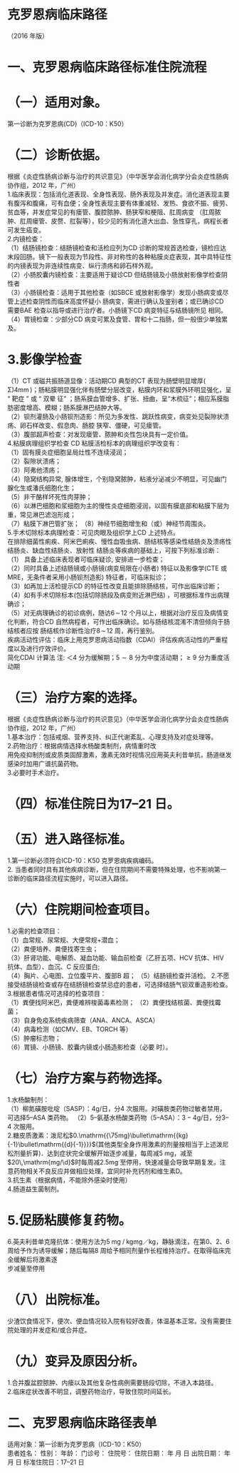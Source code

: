 # 克罗恩病临床路径  
（2016 年版）  
# 一、克罗恩病临床路径标准住院流程  
# （一）适用对象。  
第一诊断为克罗恩病(CD)（ICD-10：K50）  
# （二）诊断依据。  
根据《炎症性肠病诊断与治疗的共识意见》（中华医学会消化病学分会炎症性肠病协作组，2012 年，广州）  
1.临床表现：包括消化道表现、全身性表现、肠外表现及并发症。消化道表现主要有腹泻和腹痛，可有血便；全身性表现主要有体重减轻、发热、食欲不振、疲劳、贫血等，并发症常见的有瘘管、腹腔脓肿、肠狭窄和梗阻、肛周病变 （肛周脓肿、肛周瘘管、皮赘、肛裂等），较少见的有消化道大出血、急性穿孔，病程长者可发生癌变。  
2.内镜检查：  
（1）结肠镜检查：结肠镜检查和活检应列为CD 诊断的常规首选检查，镜检应达末段回肠。镜下一般表现为节段性、非对称性的各种粘膜炎症表现，其中具特征性的内镜表现为非连续性病变、纵行溃疡和卵石样外观。  
（2）小肠胶囊内镜检查：主要适用于疑诊CD 但结肠镜及小肠放射影像学检查阴性者  
（3）小肠镜检查：适用于其他检查（如SBCE 或放射影像学）发现小肠病变或尽管上述检查阴性而临床高度怀疑小 肠病变，需进行确认及鉴别者；或已确诊CD 需要BAE 检查以指导或进行治疗者。小肠镜下CD 病变特征与结肠镜所见 相同。  
（4）胃镜检查：少部分CD 病变可累及食管、胃和十二指肠，但一般很少单独累及。  
# 3.影像学检查  
（1）CT 或磁共振肠道显像：活动期CD 典型的CT 表现为肠壁明显增厚$(\,\mathrm{\Sigma})4\mathrm{mm}\,)$；肠粘膜明显强化伴有肠壁分层改变，粘膜内环和浆膜外环明显强化，呈 “ 靶症 ” 或 “ 双晕 征” ；肠系膜血管增多、扩张、扭曲，呈“木梳征”；相应系膜脂肪密度增高、模糊；肠系膜淋巴结肿大等。  
（2）钡剂灌肠及小肠钡剂造影：所见为多发性、跳跃性病变，病变处见裂隙状溃疡、卵石样改变、假息肉、肠腔 狭窄、僵硬，可见瘘管。  
（3）腹部超声检查：对发现瘘管、脓肿和炎性包块具有一定价值。  
4.粘膜病理组织学检查 CD 粘膜活检标本的病理组织学改变有：  
（1）固有膜炎症细胞呈局灶性不连续浸润；  
（2）裂隙状溃疡；  
（3）阿弗他溃疡；  
（4）隐窝结构异常, 腺体增生，个别隐窝脓肿，粘液分泌减少不明显，可见幽门腺化生或潘氏细胞化生；  
（5）非干酪样坏死性肉芽肿；  
（6）以淋巴细胞和浆细胞为主的慢性炎症细胞浸润，以固有膜底部和粘膜下层为重，常见淋巴滤泡形成；  
（7）粘膜下淋巴管扩张； （8）神经节细胞增生和（或）神经节周围炎。  
5.手术切除标本病理检查：可见肉眼及组织学上CD 上述特点。  
在排除细菌性痢疾、阿米巴痢疾、慢性血吸虫病、肠结核等感染性结肠炎及溃疡性结肠炎、缺血性结肠炎、放射性 结肠炎等疾病的基础上，可按下列标准诊断：  
（1） 具备上述临床表现者可临床疑诊, 安排进一步检查；  
（2）同时具备上述结肠镜或小肠镜(病变局限在小肠者) 特征以及影像学(CTE 或MRE，无条件者采用小肠钡剂造影) 特征者，可临床拟诊；  
（3）如再加上活检提示CD 的特征性改变且能排除肠结核，可作出临床诊断；  
（4）如有手术切除标本(包括切除肠段及病变附近淋巴结) ，可根据标准作出病理确诊；  
（5）对无病理确诊的初诊病例，随访$6\!\sim\!12$ 个月以上，根据对治疗反应及病情变化判断，符合CD 自然病程者，可作出临床确诊。如与肠结核混淆不清但倾向于肠结核者应按 肠结核作诊断性治疗$8\!\sim\!12$ 周，再行鉴别。  
疾病活动性评估：临床上用克罗恩病活动指数（CDAI）评估疾病活动性的严重程度以及进行疗效评价。  
简化CDAI 计算法 
注: ＜4 分为缓解期；$5{\sim}8$ 分为中度活动期；${\geqslant}9$ 分为重度活动期  
# （三）治疗方案的选择。  
根据《炎症性肠病诊断与治疗的共识意见》（中华医学会消化病学分会炎症性肠病协作组，2012 年，广州）  
1.基本治疗：包括戒烟、营养支持、纠正代谢紊乱、心理支持及对症处理等。  
2.药物治疗：根据病情选择水杨酸类制剂，病情重时改  
用免疫抑制剂或皮质类固醇激素，激素无效时视情况应用英夫利昔单抗，肠道继发感染时加用广谱抗菌药物。  
3.必要时手术治疗。  
# （四）标准住院日为17–21 日。  
# （五）进入路径标准。  
1.第一诊断必须符合ICD-10：K50 克罗恩病疾病编码。  
2. 当患者同时具有其他疾病诊断，但在住院期间不需要特殊处理，也不影响第一诊断的临床路径流程实施时，可以进入路径。  
# （六）住院期间检查项目。  
1.必需的检查项目：  
（1）血常规、尿常规、大便常规$+$潜血；  
（2）粪便培养、粪便找寄生虫；  
（3）肝肾功能、电解质、凝血功能、输血前检查（乙肝五项、HCV 抗体、HIV 抗体、血型）、血沉、C 反应蛋白;  
（4）胸片、心电图、立位腹平片、腹部B 超； （5）结肠镜检查并活检。 2.不愿接受结肠镜检查或存在结肠镜检查禁忌症的患者，可选择结肠气钡双重造影检查。  
3.根据患者情况可选择的检查项目：  
（1）粪便找阿米巴，粪便难辨梭菌毒素检测； （2）粪便找结核菌、粪便找霉菌；  
（3）自身免疫系统疾病筛查（ANA、ANCA、ASCA）  
（4）病毒检测（如CMV、EB、TORCH 等）  
（5）肿瘤标志物；  
（6）胃镜、小肠镜、胶囊内镜或小肠造影检查（必要 时）。  
# （七）治疗方案与药物选择。  
1.水杨酸制剂：  
（1）柳氮磺胺吡啶（SASP）：$4\mathrm{g}/$日，分4 次服用。对磺胺类药物过敏者禁用，可选择5–ASA 类药物。 （2）5–氨基水杨酸类药物（5–ASA）：$\mathrm{3-4g/}$日，分3–4 次服用。  
2.糖皮质激素：泼尼松$0.\mathrm{{\75mg}\bullet\mathrm{{kg}{-1}\bullet\mathrm{{d}{-1}}}}$(其他类型全身作用激素的剂量按相当于上述泼尼松剂量折算)．达到症状完全缓解开始逐步减量，每周减$5~\mathrm{{mg}}$，减至$20\,\mathrm{mg/\d}$时每周减2.5mg 至停用，快速减量会导致早期复发。注意药物相关不良反应并做相应处理，宜同时补充钙剂和维生素D。  
3.抗生素（根据病情，不能除外感染时使用）  
4.肠道益生菌制剂。  
# 5.促肠粘膜修复药物。  
6.英夫利昔单克隆抗体：使用方法为$5\;\mathrm{mg}\;/\;\mathrm{kg}$mg／kg，静脉滴注，在第0、2、6 周给予作为诱导缓解；随后每隔8 周给予相同剂量作长程维持治疗。在取得临床完全缓解后将激素逐  
步减量至停用  
# （八）出院标准。  
少渣饮食情况下，便次、便血情况较入院有较好改善，体温基本正常。没有需要住院处理的并发症和/或合并症。  
# （九）变异及原因分析。  
1.合并腹盆腔脓肿、内瘘以及其他复杂性病例需要肠段切除，不进入本路径。  
2.临床症状改善不明显，调整药物治疗，导致住院时间延长。  
# 二、克罗恩病临床路径表单  
适用对象：第一诊断为克罗恩病（ICD-10：K50）  
患者姓名：           性别：       年龄：      门诊号：         住院号：              住院日期：     年    月   日 出院日期：     年    月    日 标准住院日：17–21 日  
